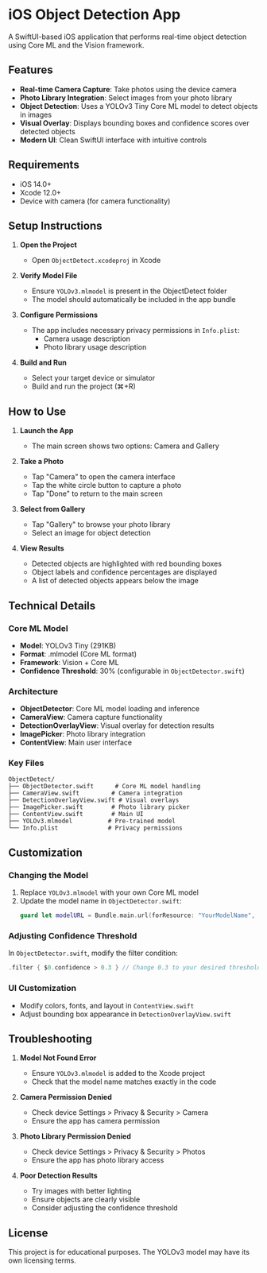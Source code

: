 # iOS Object Detection App

A SwiftUI-based iOS application that performs real-time object detection using Core ML and the Vision framework.

## Features

- **Real-time Camera Capture**: Take photos using the device camera
- **Photo Library Integration**: Select images from your photo library
- **Object Detection**: Uses a YOLOv3 Tiny Core ML model to detect objects in images
- **Visual Overlay**: Displays bounding boxes and confidence scores over detected objects
- **Modern UI**: Clean SwiftUI interface with intuitive controls

## Requirements

- iOS 14.0+
- Xcode 12.0+
- Device with camera (for camera functionality)

## Setup Instructions

1. **Open the Project**
   - Open `ObjectDetect.xcodeproj` in Xcode

2. **Verify Model File**
   - Ensure `YOLOv3.mlmodel` is present in the ObjectDetect folder
   - The model should automatically be included in the app bundle

3. **Configure Permissions**
   - The app includes necessary privacy permissions in `Info.plist`:
     - Camera usage description
     - Photo library usage description

4. **Build and Run**
   - Select your target device or simulator
   - Build and run the project (⌘+R)

## How to Use

1. **Launch the App**
   - The main screen shows two options: Camera and Gallery

2. **Take a Photo**
   - Tap "Camera" to open the camera interface
   - Tap the white circle button to capture a photo
   - Tap "Done" to return to the main screen

3. **Select from Gallery**
   - Tap "Gallery" to browse your photo library
   - Select an image for object detection

4. **View Results**
   - Detected objects are highlighted with red bounding boxes
   - Object labels and confidence percentages are displayed
   - A list of detected objects appears below the image

## Technical Details

### Core ML Model
- **Model**: YOLOv3 Tiny (291KB)
- **Format**: .mlmodel (Core ML format)
- **Framework**: Vision + Core ML
- **Confidence Threshold**: 30% (configurable in `ObjectDetector.swift`)

### Architecture
- **ObjectDetector**: Core ML model loading and inference
- **CameraView**: Camera capture functionality
- **DetectionOverlayView**: Visual overlay for detection results
- **ImagePicker**: Photo library integration
- **ContentView**: Main user interface

### Key Files
```
ObjectDetect/
├── ObjectDetector.swift      # Core ML model handling
├── CameraView.swift         # Camera integration
├── DetectionOverlayView.swift # Visual overlays
├── ImagePicker.swift        # Photo library picker
├── ContentView.swift        # Main UI
├── YOLOv3.mlmodel          # Pre-trained model
└── Info.plist              # Privacy permissions
```

## Customization

### Changing the Model
1. Replace `YOLOv3.mlmodel` with your own Core ML model
2. Update the model name in `ObjectDetector.swift`:
   ```swift
   guard let modelURL = Bundle.main.url(forResource: "YourModelName", withExtension: "mlmodel")
   ```

### Adjusting Confidence Threshold
In `ObjectDetector.swift`, modify the filter condition:
```swift
.filter { $0.confidence > 0.3 } // Change 0.3 to your desired threshold
```

### UI Customization
- Modify colors, fonts, and layout in `ContentView.swift`
- Adjust bounding box appearance in `DetectionOverlayView.swift`

## Troubleshooting

1. **Model Not Found Error**
   - Ensure `YOLOv3.mlmodel` is added to the Xcode project
   - Check that the model name matches exactly in the code

2. **Camera Permission Denied**
   - Check device Settings > Privacy & Security > Camera
   - Ensure the app has camera permission

3. **Photo Library Permission Denied**
   - Check device Settings > Privacy & Security > Photos
   - Ensure the app has photo library access

4. **Poor Detection Results**
   - Try images with better lighting
   - Ensure objects are clearly visible
   - Consider adjusting the confidence threshold

## License

This project is for educational purposes. The YOLOv3 model may have its own licensing terms. 